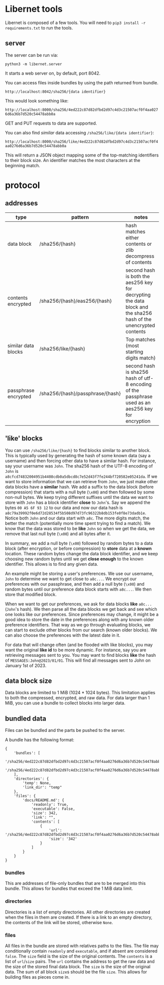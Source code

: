 # Libernet tools

Libernet is composed of a few tools.
You will need to `pip3 install -r requirements.txt` to run the tools.


## server

The server can be run via:

```python3 -m libernet.server```

It starts a web server on, by default, port 8042.

You can access files inside bundles by using the path returned from bundle.

```http://localhost:8042/sha256/{data identifier}```

This would look something like:

```http://localhost:8000/sha256/4ed222c87d82dfbd2d97c4d3c21507acf0f4aa0276d6a36b7d520c54478abb0a```

GET and PUT requests to data are supported.

You can also find *similar* data accessing `/sha256/like/{data identifier}`:

```http://localhost:8000/sha256/like/4ed222c87d82dfbd2d97c4d3c21507acf0f4aa0276d6a36b7d520c54478abb0a```

This will return a JSON object mapping some of the top-matching identifiers to their block size.
An identifier matches the most characters at the beginning match.


# protocol

## addresses

| type | pattern | notes |
|---|---|---|
| data block | /sha256/{hash} | hash matches either contents or zlib decompress of contents |
| contents encrypted | /sha256/{hash}/eas256/{hash} | second hash is both the aes256 key for decrypting the data block and the sha256 hash of the unencrypted contents |
| similar data blocks | /sha256/like/{hash} | Top matches (most starting digits match) |
| passphrase encrypted | /sha256/{hash}/passphrase/{hash} | second hash is sha256 hash of utf-8 encoding of the passphrase used as an aes256 key for encryption |

## 'like' blocks

You can use `/sha256/like/{hash}` to find blocks similar to another block.
This is typically used by generating the hash of some known data (say a username) and then forcing other data to have a similar hash.
For instance, say your username was `John`.
The sha256 hash of the UTF-8 encoding of `John` is `a8cfcd74832004951b4408cdb0a5dbcd8c7e52d43f7fe244bf720582e05241da`.
If we want to store information that we can retrieve from `John`, we just make other data blocks have a **similar** hash.
We add a suffix to the data block (before compression) that starts with a null byte (`\x00`) and then followed by some non-null bytes.
We keep trying different suffixes until the data we want to store with `John` has a block identifier **close** to `John`'s.
Say we append the bytes `00 A5 6F 93 12` to our data and now our data hash is `a8c79a39992f0e6d72d28534f5b508d97d73fc96322b8db153fe0f8e73dadb1e`.
Notice both `John` and our data start with `a8c`.
The more digits match, the better the match (potentially more time spent trying to find a match).
We know that the data was stored to be **like** `John` so when we get the data, we remove that last null byte (`\x00`) and all bytes after it.

In summary, we add a null byte (`\x00`) followed by random bytes to a data block (after encryption, or before compression) to **store** data at a **known** location.
These random bytes change the data block identifier, and we keep choosing new random bytes until we get **close enough** to the known identifier.
This allows is to find any given data.

An example might be storing a user's preferences.
We use our username, `John` to determine we want to get close to `a8c...`.
We encrypt our preferences with our passphrase, and then add a null byte (`\x00`) and random bytes until our preference data block starts with `a8c...`.
We then store that modified block.

When we want to get our preferences, we ask for data blocks **like** `a8c...` (`John`'s hash).
We then parse all the data blocks we get back and see which one looks like our preferences.
Since preferences may change, it might be a good idea to store the date in the preferences along with any known older preference identifiers.
That way as we go through evaluating blocks, we can start to exclude other blocks from our search (known older blocks).
We can also choose the preferences with the latest date in it.

For data that will change often (and be flooded with like blocks), you may want the original **like id** to be more dynamic.
For instance, say you are retrieving messages sent to you.
You may want to find blocks **like** the hash of `MESSAGES:John@2023/01/01`.
This will find all messages sent to John on January 1st of 2023.

## data block size

Data blocks are limited to 1 MiB (1024 * 1024 bytes).
This limitation applies to both the compressed, encrypted, and raw data.
For data larger than 1 MiB, you can use a bundle to collect blocks into larger data.


## bundled data

Files can be bundled and the parts be pushed to the server.

A bundle has the following format:
```
{
    'bundles': [
        '/sha256/4ed222c87d82dfbd2d97c4d3c21507acf0f4aa0276d6a36b7d520c54478abb0a/aes256/4ed222c87d82dfbd2d97c4d3c21507acf0f4aa0276d6a36b7d520c54478abb0a',
        '/sha256/4ed222c87d82dfbd2d97c4d3c21507acf0f4aa0276d6a36b7d520c54478abb0a/aes256/4ed222c87d82dfbd2d97c4d3c21507acf0f4aa0276d6a36b7d520c54478abb0a',
    ],
    'directories': {
        'temp': None,
        'link_dir': "temp"
    },
    'files': {
        'docs/README.md': {
            'readonly': True,
            'executable': False,
            'size': 342,
            'link': "",
            'contents': [
                {
                    'url': '/sha256/4ed222c87d82dfbd2d97c4d3c21507acf0f4aa0276d6a36b7d520c54478abb0a/aes256/4ed222c87d82dfbd2d97c4d3c21507acf0f4aa0276d6a36b7d520c54478abb0a',
                    'size': '342'
                }
            ]
        }
    }
}
```

### bundles

This are addresses of file-only bundles that are to be merged into this bundle.
This allows for bundles that exceed the 1 MiB data limit.

### directories

Directories is a list of empty directories.
All other directories are created when the files in them are created.
If there is a link to an empty directory, the contents of the link will be stored, otherwise `None`.

### files

All files in the bundle are stored with relatives paths to the files.
The file may conditionally contain `readonly` and `executable`, and if absent are considered `false`.
The `size` field is the size of the original contents.
The `contents` is a list of `url`/`size` pairs.
The `url` contains the address to get the raw data and the size of the stored final data block.
The `size` is the size of the original data.
The sum of all block `size`s should be the file `size`.
This allows for building files as pieces come in.
